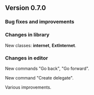 ﻿## Version 0.7.0

### Bug fixes and improvements



### Changes in library
New classes: **internet**, **ExtInternet**.


### Changes in editor
New commands "Go back", "Go forward".

New command "Create delegate".

Various improvements.
